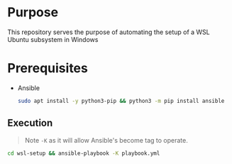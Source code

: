 # Purpose
This repository serves the purpose of automating the setup of a WSL Ubuntu subsystem in Windows

# Prerequisites
 - Ansible
	```sh
	sudo apt install -y python3-pip && python3 -m pip install ansible
	```

## Execution
> Note `-K` as it will allow Ansible's become tag to operate. 
```sh
cd wsl-setup && ansible-playbook -K playbook.yml
```
